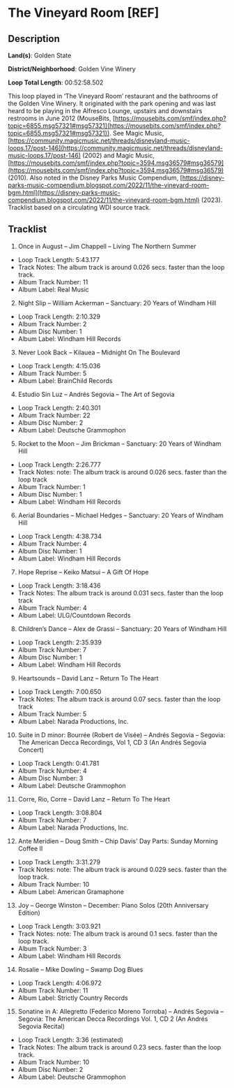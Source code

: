 # The Vineyard Room [REF]

## Description

**Land(s)**: Golden State

**District/Neighborhood**: Golden Vine Winery

**Loop Total Length**: 00:52:58.502

This loop played in ‘The Vineyard Room’ restaurant and the bathrooms of the Golden Vine Winery. It originated with the park opening and was last heard to be playing in the Alfresco Lounge, upstairs and downstairs restrooms in June 2012 (MouseBits, [https://mousebits.com/smf/index.php?topic=6855.msg57321#msg57321](https://mousebits.com/smf/index.php?topic=6855.msg57321#msg57321)). See Magic Music, [https://community.magicmusic.net/threads/disneyland-music-loops.17/post-146](https://community.magicmusic.net/threads/disneyland-music-loops.17/post-146) (2002) and Magic Music, [https://mousebits.com/smf/index.php?topic=3594.msg36579#msg36579](https://mousebits.com/smf/index.php?topic=3594.msg36579#msg36579) (2010). Also noted in the Disney Parks Music Compendium, [https://disney-parks-music-compendium.blogspot.com/2022/11/the-vineyard-room-bgm.html](https://disney-parks-music-compendium.blogspot.com/2022/11/the-vineyard-room-bgm.html) (2023). Tracklist based on a circulating WDI source track.

## Tracklist

1. Once in August – Jim Chappell – Living The Northern Summer
- Loop Track Length: 5:43.177
- Track Notes: The album track is around 0.026 secs. faster than the loop track.
- Album Track Number: 11
- Album Label: Real Music

2. Night Slip – William Ackerman – Sanctuary: 20 Years of Windham Hill
- Loop Track Length: 2:10.329
- Album Track Number: 2
- Album Disc Number: 1
- Album Label: Windham Hill Records

3. Never Look Back – Kilauea – Midnight On The Boulevard
- Loop Track Length: 4:15.036
- Album Track Number: 5
- Album Label: BrainChild Records

4. Estudio Sin Luz – Andrés Segovia – The Art of Segovia
- Loop Track Length: 2:40.301
- Album Track Number: 22
- Album Disc Number: 2
- Album Label: Deutsche Grammophon

5. Rocket to the Moon – Jim Brickman – Sanctuary: 20 Years of Windham Hill
- Loop Track Length: 2:26.777
- Track Notes: note: The album track is around 0.026 secs. faster than the loop track
- Album Track Number: 1
- Album Disc Number: 1
- Album Label: Windham Hill Records

6. Aerial Boundaries – Michael Hedges – Sanctuary: 20 Years of Windham Hill
- Loop Track Length: 4:38.734
- Album Track Number: 4
- Album Disc Number: 1
- Album Label: Windham Hill Records

7. Hope Reprise – Keiko Matsui – A Gift Of Hope
- Loop Track Length: 3:18.436
- Track Notes: The album track is around 0.031 secs. faster than the loop track
- Album Track Number: 4
- Album Label: ULG/Countdown Records

8. Children’s Dance – Alex de Grassi – Sanctuary: 20 Years of Windham Hill
- Loop Track Length: 2:35.939
- Album Track Number: 7
- Album Disc Number: 1
- Album Label: Windham Hill Records

9. Heartsounds – David Lanz – Return To The Heart
- Loop Track Length: 7:00.650
- Track Notes: The album track is around 0.07 secs. faster than the loop track
- Album Track Number: 5
- Album Label: Narada Productions, Inc.

10. Suite in D minor: Bourrée (Robert de Visée) – Andrés Segovia – Segovia: The American Decca Recordings, Vol 1, CD 3 (An Andrés Segovia Concert)
- Loop Track Length: 0:41.781
- Album Track Number: 4
- Album Disc Number: 3
- Album Label: Deutsche Grammophon

11. Corre, Rio, Corre – David Lanz – Return To The Heart
- Loop Track Length: 3:08.804
- Album Track Number: 7
- Album Label: Narada Productions, Inc.

12. Ante Meridien – Doug Smith – Chip Davis' Day Parts: Sunday Morning Coffee II
- Loop Track Length: 3:31.279
- Track Notes: note: The album track is around 0.029 secs. faster than the loop track.
- Album Track Number: 10
- Album Label: American Gramaphone

13. Joy – George Winston – December: Piano Solos (20th Anniversary Edition)
- Loop Track Length: 3:03.921
- Track Notes: note: The album track is around 0.1 secs. faster than the loop track.
- Album Track Number: 3
- Album Label: Windham Hill Records

14. Rosalie – Mike Dowling – Swamp Dog Blues
- Loop Track Length: 4:06.972
- Album Track Number: 11
- Album Label: Strictly Country Records

15. Sonatine in A: Allegretto (Federico Moreno Torroba) – Andrés Segovia – Segovia: The American Decca Recordings Vol. 1, CD 2 (An Andrés Segovia Recital)
- Loop Track Length: 3:36 (estimated)
- Track Notes: The album track is around 0.23 secs. faster than the loop track.
- Album Track Number: 10
- Album Disc Number: 2
- Album Label: Deutsche Grammophon
